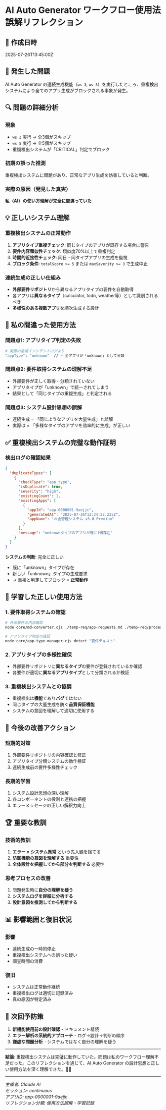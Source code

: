 # AI Auto Generator ワークフロー使用法誤解リフレクション

## 📅 作成日時
2025-07-26T13:45:00Z

## 🎯 発生した問題
AI Auto Generator の連続生成機能（`ws 3`, `ws 5`）を実行したところ、重複検出システムにより全てのアプリ生成がブロックされる事象が発生。

## 🔍 問題の詳細分析

### 現象
- `ws 3` 実行 → 全3個がスキップ
- `ws 5` 実行 → 全5個がスキップ  
- 重複検出システムが「CRITICAL」判定でブロック

### 初期の誤った推測
重複検出システムに問題があり、正常なアプリ生成を妨害していると判断。

### 実際の原因（発見した真実）
**私（AI）の使い方理解が完全に間違っていた**

## 💡 正しいシステム理解

### 重複検出システムの正常動作
1. **アプリタイプ重複チェック**: 同じタイプのアプリが既存する場合に警告
2. **要件内容類似性チェック**: 類似度70%以上で重複判定
3. **時間的近接性チェック**: 同日・同タイプアプリの生成を監視
4. **ブロック条件**: `totalScore >= 5` または `maxSeverity >= 3` で生成中止

### 連続生成の正しい仕組み
- **外部要件リポジトリ**から異なるアプリタイプの要件を自動取得
- 各アプリは**異なるタイプ**（calculator, todo, weather等）として識別されるべき
- **多様性のある複数アプリ**を順次生成する設計

## 🚨 私の間違った使用方法

### 問題点1: アプリタイプ判定の失敗
```bash
# 実際の重複インシデントログより
"appType": "unknown"  // ← 全アプリが「unknown」として分類
```

### 問題点2: 要件取得システムの理解不足
- 外部要件が正しく取得・分類されていない
- アプリタイプが「unknown」で統一されてしまう
- 結果として「同じタイプの重複生成」と判定される

### 問題点3: システム設計思想の誤解
- 連続生成 = 「同じようなアプリを大量生成」と誤解
- 実際は = 「多様なタイプのアプリを効率的に生成」が正しい

## ✅ 重複検出システムの完璧な動作証明

### 検出ログの確認結果
```json
{
  "duplicateTypes": [
    {
      "checkType": "app_type",
      "isDuplicate": true,
      "severity": "high",
      "existingCount": 1,
      "existingApps": [
        {
          "appId": "app-0000001-9aejjc",
          "generatedAt": "2025-07-26T13:24:32.235Z",
          "appName": "お金管理システム v3.0 Premium"
        }
      ],
      "message": "unknownタイプのアプリが既に1個存在"
    }
  ]
}
```

**システムの判断**: 完全に正しい
- 既に「unknown」タイプが存在
- 新しい「unknown」タイプの生成要求
- → 重複と判定してブロック = **正常動作**

## 🎯 学習した正しい使用方法

### 1. 要件取得システムの確認
```bash
# 外部要件の内容確認
node core/md-converter.cjs ./temp-req/app-requests.md ./temp-req/processed.json

# アプリタイプ判定の確認  
node core/app-type-manager.cjs detect "要件テキスト"
```

### 2. アプリタイプの多様性確保
- 外部要件リポジトリに**異なるタイプ**の要件が登録されているか確認
- 各要件が適切に**異なるアプリタイプ**として分類されるか検証

### 3. 重複検出システムとの協調
- 重複検出は**機能**であり**バグ**ではない
- 同じタイプの大量生成を防ぐ**品質保証機能**
- システムの意図を理解して適切に使用する

## 🔄 今後の改善アクション

### 短期的対策
1. 外部要件リポジトリの内容確認と修正
2. アプリタイプ分類システムの動作検証
3. 連続生成前の要件多様性チェック

### 長期的学習
1. システム設計思想の深い理解
2. 各コンポーネントの役割と連携の把握
3. エラーメッセージの正しい解釈力向上

## 🏆 重要な教訓

### 技術的教訓
1. **エラー = システム異常** という先入観を捨てる
2. **防御機能の意図を理解する** 重要性
3. **全体設計を把握してから部分を判断する** 必要性

### 思考プロセスの改善
1. 問題発生時に**自分の理解を疑う**
2. **システムログを詳細に分析する**
3. **設計意図を推測してから判断する**

## 📊 影響範囲と復旧状況

### 影響
- 連続生成の一時的停止
- 重複検出システムへの誤った疑い
- 調査時間の消費

### 復旧
- システムは正常動作継続
- 重複検出ログは適切に記録済み
- 真の原因が特定済み

## 🔮 次回予防策

1. **新機能使用前の設計確認** - ドキュメント精読
2. **エラー解析の系統的アプローチ** - ログ→設計→判断の順序
3. **謙虚な問題分析** - システムではなく自分の理解を疑う

---

**結論**: 重複検出システムは完璧に動作していた。問題は私のワークフロー理解不足だった。このリフレクションを通じて、AI Auto Generator の設計思想と正しい使用方法を深く理解できた。🎯✨

---
*生成者: Claude AI*  
*セッション: continuous*  
*アプリID: app-0000001-9aejjc*  
*リフレクション分類: 使用方法誤解・学習記録*